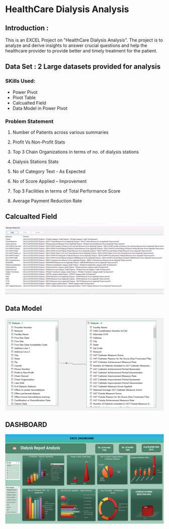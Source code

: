 # HealthCare Dialysis Analysis

## Introduction :
This is an EXCEL Project on "HealthCare Dialysis Analysis". The project is to analyze and derive insights to answer crucial 
questions and help the healthcare provider to provide better and timely treatment for the patient.

## Data Set : 2 Large datasets provided for analysis

### SKills Used:
- Power Pivot
- Pivot Table
- Calcualted Field
- Data Model in Power Pivot

### Problem Statement

1. Number of Patients across various summaries

2. Profit Vs Non-Profit Stats

3. Top 3 Chain Organizations in terms of no. of dialysis stations

4. Dialysis Stations Stats

5. No of Category Text  - As Expected

6. No of Score Applied – Improvement

7. Top 3 Facilities in terms of Total Performance Score

8. Average Payment Reduction Rate

## Calcualted Field
![](Calculated_field.png)

## Data Model
![](Data_Model.png)

## DASHBOARD
![](Excel_Dashboard.png)

